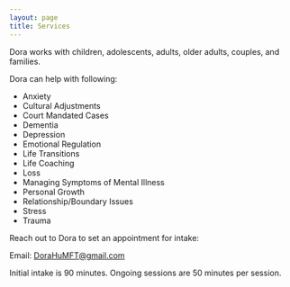 ```yaml
---
layout: page
title: Services
---
```


Dora works with children, adolescents, adults, older adults, couples, and families. 

Dora can help with following:

* Anxiety
* Cultural Adjustments
* Court Mandated Cases
* Dementia
* Depression
* Emotional Regulation
* Life Transitions
* Life Coaching
* Loss
* Managing Symptoms of Mental Illness
* Personal Growth
* Relationship/Boundary Issues
* Stress
* Trauma

Reach out to Dora to set an appointment for intake:

Email:  DoraHuMFT@gmail.com

Initial intake is 90 minutes.  Ongoing sessions are 50 minutes per session.  
